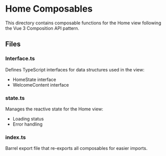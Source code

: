 # Home Composables

This directory contains composable functions for the Home view following the Vue 3 Composition API pattern.

## Files

### Interface.ts
Defines TypeScript interfaces for data structures used in the view:
- HomeState interface
- WelcomeContent interface

### state.ts
Manages the reactive state for the Home view:
- Loading status
- Error handling

### index.ts
Barrel export file that re-exports all composables for easier imports.
